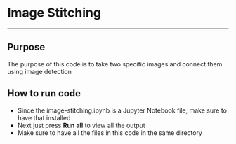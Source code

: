 # Image Stitching
---
## Purpose 
The purpose of this code is to take two specific images and connect them using image detection

## How to run code
* Since the image-stitching.ipynb is a Jupyter Notebook file, make sure to have that installed
* Next just press **Run all** to view all the output
* Make sure to have all the files in this code in the same directory
